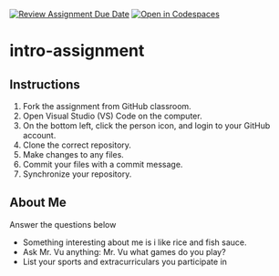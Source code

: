 [![Review Assignment Due Date](https://classroom.github.com/assets/deadline-readme-button-22041afd0340ce965d47ae6ef1cefeee28c7c493a6346c4f15d667ab976d596c.svg)](https://classroom.github.com/a/id9nvSAC)
[![Open in Codespaces](https://classroom.github.com/assets/launch-codespace-2972f46106e565e64193e422d61a12cf1da4916b45550586e14ef0a7c637dd04.svg)](https://classroom.github.com/open-in-codespaces?assignment_repo_id=15684264)
# intro-assignment

## Instructions
1. Fork the assignment from GitHub classroom.
2. Open Visual Studio (VS) Code on the computer.
3. On the bottom left, click the person icon, and login to your GitHub account.
4. Clone the correct repository.
5. Make changes to any files.
6. Commit your files with a commit message.
7. Synchronize your repository.

## About Me
Answer the questions below
* Something interesting about me is i like rice and fish sauce.
* Ask Mr. Vu anything: Mr. Vu what games do you play?
* List your sports and extracurriculars you participate in
